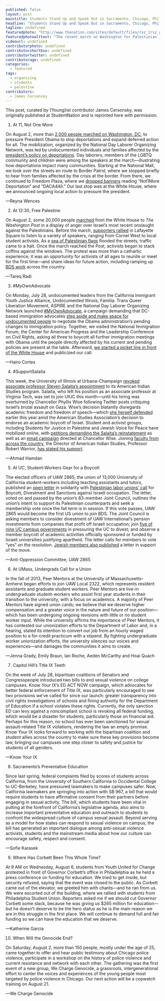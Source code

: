 ```yaml
---
published: false
layout: post
maintitle: Students Stand Up and Speak Out in Sacramento, Chicago, Philadelphia and Washington, DC - {Young}ist"
headline: "Students Stand Up and Speak Out in Sacramento, Chicago, Philadelphia and Washington, DC"
tagline: undefined
featuredphoto: "http://www.thenation.com/sites/default/files/rsz_1rsz_gaza_protest_2_1.jpg"
featuredphotoalttext: "The recent march on Washington for Palestinian justice. (Photo: WJLA)"
videourl: undefined
contributorphoto: undefined
contributorshortbio: undefined
contributortwitter: undefined
contributorage: undefined
categories: 
  - featured
tags: 
  - organizing
  - students
  - palestine
contributors: 
  - James Cersonsky
---
```


This post, curated by {Young}ist contributor James Cersonsky, was originally published at StudentNation and is reprinted here with permission.


1. At 11, Not One More

On August 2, more than [2,000 people marched on Washington, DC](http://www.nytimes.com/video/multimedia/100000003036182/whose-streets-our-streets-chant-pro-immigration-advocates-in-dc.html), to pressure President Obama to stop deportations and expand deferred action for all. The mobilization, organized by the National Day Laborer Organizing Network, was led by undocumented individuals and families affected by the [president’s policy on deportations](http://www.notonemoredeportation.com/2012/12/18/2-million-timeline/). Day laborers, members of the LGBTQ community and children were among the speakers at the march—illustrating how deportations impact many communities. Starting at the National Mall, we took over the streets en route to Border Patrol, where we stopped briefly to hear from families affected by the crisis at the border. From there, we continued to Freedom Plaza, where we [dropped banners](https://www.facebook.com/media/set/?set=a.886170588077916.1073741861.109002312461418&type=3&uploaded=7) reading “Not1More Deportation” and “DACA4All.” Our last stop was at the White House, where we announced ongoing local action to pressure the president.

—Reyna Wences


2. At 12:30, Free Palestine

On August 2, some 20,000 people [marched](https://www.youtube.com/watch?v=cuDLx02IQ_o#t=15) from the White House to _The Washington Post_ in a display of anger over Israel’s most recent onslaught against the Palestinians. Before the march, [supporters rallied](https://twitter.com/KhaledBeydoun/status/495645118826024961/photo/1) in Lafayette Square to listen to a variety of speakers, ranging from Cornel West to local student activists. As a [sea of Palestinian flags](https://twitter.com/hashtag/DC4Gaza?src=hash) flooded the streets, traffic came to a halt. Once the march reached the Post, activists began to stack coffins against the windows. The protest was more than a cathartic experience; it was an opportunity for activists of all ages to reunite or meet for the first time—and share ideas for future action, including ramping up [BDS work](http://www.bdsmovement.net/call) across the country.

—Tareq Radi


3. #MyOwnAdvocate

On Monday, July 28, undocumented leaders from the California Immigrant Youth Justice Alliance, Undocumented Illinois, Familia: Trans Queer Liberation Movement, ASPIRE and the National Day Laborer Organizing Network launched [#MyOwnAdvocate](https://twitter.com/search?f=realtime&q=%23myownadvocate&src=typd), a campaign demanding that DC-based immigration advocates [step aside and make space for undocumented people](http://www.latinorebels.com/2014/07/25/undocumented-people-must-be-at-negotiation-table-to-achieve-substantive-relief/) to negotiate the Obama administration’s pending changes to immigration policy. Together, we visited the National Immigration Forum, the Center for American Progress and the Leadership Conference on Civil Rights, asking all three to boycott all further immigration meetings with Obama until the people directly affected by his current and pending policies are present at the table. Afterward, [we started a picket line in front of the White House](http://www.politico.com/story/2014/07/undocumented-immigrants-white-house-immigration-109450.html) and publicized our call.

—Hairo Cortes


4. #SupportSalaita

This week, the University of Illinois at Urbana-Champaign [revoked associate professor Steven Salaita’s appointment](http://america.aljazeera.com/articles/2014/8/6/professor-illinoistweets.html) to its American Indian Studies program. Salaita, who left his position as an associate professor at Virginia Tech, was set to join UIUC this month—until his hiring was overturned by Chancellor Phyllis Wise following Twitter posts critiquing Israel’s brutal assault on Gaza. Wise’s decision blatantly disregards academic freedom and freedom of speech—which [she herself defended](http://illinois.edu/lb/article/1303/80478) earlier this year amid the American Studies Association’s decision to endorse an academic boycott of Israel. Student and activist groups, including Students for Justice in Palestine and Jewish Voice for Peace have mobilized online, with [petitions demanding the Salaita’s reinstatement](https://www.change.org/petitions/phyllis-m-wise-we-demand-corrective-action-on-the-scandalous-firing-of-palestinian-american-professor-dr-steven-salaita) as well as an [email campaign](http://org.salsalabs.com/o/641/p/dia/action3/common/public/?action_KEY=16233) directed at Chancellor Wise. Joining [faculty from across the country](http://www.jadaliyya.com/pages/index/18842/usacbi-condemns-uiuc-firing-of-arab-american-schol), the Director of American Indian Studies, Professor Robert Warrior, [has stated his support](https://www.change.org/petitions/phyllis-m-wise-we-demand-corrective-action-on-the-scandalous-firing-of-palestinian-american-professor-dr-steven-salaita/responses/19215).

—Ahmad Hamdan


5. At UC, Student-Workers Gear for a Boycott

The elected officers of UAW 2865, the union of 13,000 University of California student-workers including teaching assistants and tutors, published an [open letter](http://www.uaw2865.org/?p=12137) in solidarity with [Palestinian labor unions’ call](http://laborforpalestine.net/2014/07/12/urgent-call-from-gaza-civil-society-act-now/) for Boycott, Divestment and Sanctions against Israeli occupation. The letter, voted on and passed by the union’s 83-member Joint Council, outlines the union’s intent to support its Palestinian counterparts and seek a membership vote once the fall term is in session. If this vote passes, UAW 2865 would become the first US union to join BDS. The Joint Council is asking members to consider divestment of UAW International’s pension investments from companies that profit off Israeli occupation; join [five of nine UC campus governments](http://www.bdsmovement.net/2014/fifth-university-of-california-campus-passes-divestment-motion-12132) in pressuring the UC to divest; and observe a member boycott of academic activities officially sponsored or funded by Israeli universities justifying apartheid. The letter calls for members to vote “yes” on the resolution. [Jewish members also published](http://www.uaw2865.org/?p=12197) a letter in support of the move.

—Anti-Oppression Committee, UAW 2865


6. At UMass, Undergrads Call for a Union

In the fall of 2013, Peer Mentors at the University of Massachusetts–Amherst began efforts to join UAW Local 2322, which represents resident assistants and graduate student workers. Peer Mentors are live-in undergraduate student-workers who assist first year students in their transition to the university, with a focus on academics. A majority of Peer Mentors have signed union cards; we believe that we deserve higher compensation and a greater voice in the nature and future of our position—which has been undergoing ongoing revisions with little or no student worker input. While the university affirms the importance of Peer Mentors, it has contested our unionization efforts to the Department of Labor and, in a hearing, stated its intention to convert our job from an hourly waged position to a for-credit practicum with a stipend. By fighting undergraduate worker unionization efforts, the university silences our voices and experiences—and damages the communities it aims to create.

—Jenna Grady, Emily Braun, Ian Roche, Aeden McCarthy and Hoai Quach


7. Capitol Hill’s Title IX Teeth

On the week of July 28, bipartisan coalitions of Senators and Congresspeople introduced two bills to end sexual violence on college campuses. Know Your IX’s ED ACT NOW campaign, which advocates for better federal enforcement of Title IX, was particularly encouraged to see two provisions we’ve called for since our launch: greater transparency into civil rights investigations of schools and fining authority for the Department of Education if a school violates these rights. Currently, the only sanction ED can levy against a noncompliant school is revoking all federal funding, which would be a disaster for students, particularly those on financial aid. Perhaps for this reason, no school has ever been sanctioned for sexual assault-related Title IX violations, rendering the law an empty promise. Know Your IX looks forward to working with the bipartisan coalition and student allies across the country to make sure these key provisions become law, bringing our campuses one step closer to safety and justice for students of all genders.

—Know Your IX


8. Sacramento’s Preventative Education

Since last spring, federal complaints filed by scores of students across California, from the University of Southern California to Occidental College to UC-Berkeley, have pressured lawmakers to make campuses safer. Now, California lawmakers are springing into action with SB 967, a bill that would require students to have affirmative consent from their partners before engaging in sexual activity. The bill, which students have been vital in putting at the forefront of California’s legislative agenda, also aims to increase important preventative education and outreach to students to confront the widespread culture of campus sexual assault. Beyond serving as a model for how states can respond to sexual violence on campus, the bill has generated an important dialogue among anti-sexual violence activists, students and the mainstream media about how our culture can encourage safety, respect and consent.

—Sofie Karasek


9. Where Has Corbett Been This Whole Time?

At 9 AM on Wednesday, August 6, students from Youth United for Change protested in front of Governor Corbett’s office in Philadelphia as he held a press conference on funding for education. We tried to get inside, but security refused, saying that the event was closed to the public. As Corbett came out of the elevator, we greeted him with chants—and he ran from us. We were escorted out of the building, where we rallied with students from Philadelphia Student Union. Reporters asked me if we should cut Governor Corbett some slack, because he was giving us $265 million for education—but he doesn’t deserve to be the hero status as he is the main reason we are in this struggle in the first place. We will continue to demand full and fair funding so we can have the education that we deserve.

—Katherine Garcia


10. When Will the Genocide End?

On Saturday, August 2, more than 150 people, mostly under the age of 25, came together to offer and hear public testimony about Chicago police violence, participate in a workshop on the history of police violence and current resistance and network with each other. The gathering was the first event of a new group, We Charge Genocide, a grassroots, intergenerational effort to center the voices and experiences of the young people most targeted by police violence in Chicago. Our next action will be a copwatch training on August 21.

—We Charge Genocide
